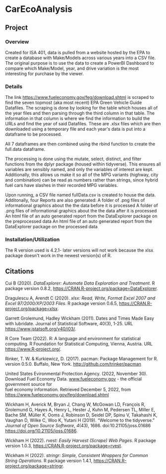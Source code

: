 # CarEcoAnalysis

## Project

### Overview

Created for ISA 401, data is pulled from a website hosted by the EPA to create a database with Make/Models across various years into a CSV file. The original purpose is to use the data to create a PowerBI Dashboard to compare which Make/Model, year, and drive variation is the most interesting for purchase by the viewer.

### Details

The link https://www.fueleconomy.gov/feg/download.shtml is scraped to find the seven topmost (aka most recent) EPA Green Vehicle Guide Datafiles. The scraping is done by looking for the table which houses all of the year files and then parsing through the third column in that table. The information in that column is where we find the information to build the URLs and find the year of said Datafiles. These are .xlsx files which are then downloaded using a temporary file and each year's data is put into a dataframe to be processed. 

All 7 dataframes are then combined using the rbind function to create the full.data dataframe.

The processing is done using the mutate, select, distinct, and filter functions from the dplyr package (housed within tidyverse). This ensures all variables are sensibly named, and only the variables of interest are kept. Additionally, this allows us make it so all of the MPG variants (highway, city and combination) can be read as numbers rather than strings, since hybrid fuel cars have slashes in their recorded MPG variables. 

Upon running, a CSV file named fullData.csv is created to house the data. Additonally, four Reports are also generated: 
  A folder of .png files of informational graphics about the the data before it is processed
  A folder of .png files of informational graphics about the the data after it is processed
  An html file of an auto generated report from the DataExplorer package on the preprocessed data
  An html file of an auto generated report from the DataExplorer package on the processed data

### Installation/Utilization

The R version used is 4.2.1- later versions will not work because the xlsx package doesn't work in the newest version(s) of R.

## Citations

  Cui B (2020). _DataExplorer: Automate Data Exploration and Treatment_. R package version 0.8.2,
  <https://CRAN.R-project.org/package=DataExplorer>.
  
  Dragulescu A, Arendt C (2020). _xlsx: Read, Write, Format Excel 2007 and Excel 97/2000/XP/2003 Files_. R package version 0.6.5,
  <https://CRAN.R-project.org/package=xlsx>.
  
  Garrett Grolemund, Hadley Wickham (2011). Dates and Times Made Easy with lubridate. Journal of Statistical Software, 40(3),
  1-25. URL https://www.jstatsoft.org/v40/i03/.
  
  R Core Team (2022). R: A language and environment for statistical computing. R Foundation for Statistical Computing, Vienna,
  Austria. URL https://www.R-project.org/.
  
  Rinker, T. W. & Kurkiewicz, D. (2017). pacman: Package Management for R. version 0.5.0. Buffalo, New York.
  http://github.com/trinker/pacman
  
  United States Evironmental Protection Agency. (2022, November 30). Download Fuel Economy Data. www.fueleconomy.gov - the official government source for  
  fuel economy information. Retrieved December 5, 2022, from https://www.fueleconomy.gov/feg/download.shtml 
  
  Wickham H, Averick M, Bryan J, Chang W, McGowan LD, François R, Grolemund G, Hayes A, Henry L, Hester J, Kuhn M, Pedersen TL,
  Miller E, Bache SM, Müller K, Ooms J, Robinson D, Seidel DP, Spinu V, Takahashi K, Vaughan D, Wilke C, Woo K, Yutani H (2019).
  “Welcome to the tidyverse.” _Journal of Open Source Software_, *4*(43), 1686. doi:10.21105/joss.01686
  <https://doi.org/10.21105/joss.01686>.
  
  Wickham H (2022). _rvest: Easily Harvest (Scrape) Web Pages_. R package version 1.0.3,
  <https://CRAN.R-project.org/package=rvest>.

  Wickham H (2022). _stringr: Simple, Consistent Wrappers for Common String Operations_. R package version 1.4.1,
  <https://CRAN.R-project.org/package=stringr>.
